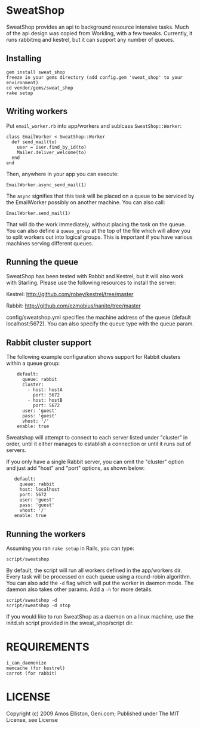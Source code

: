# SweatShop

SweatShop provides an api to background resource intensive tasks. Much of the api design was copied from Workling, with a few tweaks.
Currently, it runs rabbitmq and kestrel, but it can support any number of queues.

## Installing

    gem install sweat_shop
    freeze in your gems directory (add config.gem 'sweat_shop' to your environment)
    cd vendor/gems/sweat_shop
    rake setup

## Writing workers

Put `email_worker.rb` into app/workers and sublcass `SweatShop::Worker`:

    class EmailWorker < SweatShop::Worker
      def send_mail(to)
        user = User.find_by_id(to)
        Mailer.deliver_welcome(to)
      end
    end

Then, anywhere in your app you can execute:

    EmailWorker.async_send_mail(1)

The `async` signifies that this task will be placed on a queue to be serviced by the EmailWorker possibly on another machine. You can also
call:

    EmailWorker.send_mail(1)

That will do the work immediately, without placing the task on the queue. You can also define a `queue_group` at the top of the file
which will allow you to split workers out into logical groups. This is important if you have various machines serving different
queues.

## Running the queue

SweatShop has been tested with Rabbit and Kestrel, but it will also work with Starling. Please use the following resources to install the server:

Kestrel:
http://github.com/robey/kestrel/tree/master

Rabbit:
http://github.com/ezmobius/nanite/tree/master

config/sweatshop.yml specifies the machine address of the queue
(default localhost:5672). You can also specify the queue type with the
queue param.

## Rabbit cluster support

The following example configuration shows support for Rabbit clusters
within a queue group:

        default:
          queue: rabbit
          cluster:
            - host: hostA
              port: 5672
            - host: hostB
              port: 5672
          user: 'guest'
          pass: 'guest'
          vhost: '/'
        enable: true

Sweatshop will attempt to connect to each server listed under
"cluster" in order, until it either manages to establish a connection
or until it runs out of servers.

If you only have a single Rabbit server, you can omit the "cluster"
option and just add "host" and "port" options, as shown below:

       default:
         queue: rabbit
         host: localhost
         port: 5672
         user: 'guest'
         pass: 'guest'
         vhost: '/'
       enable: true


## Running the workers

Assuming you ran `rake setup` in Rails, you can type:

    script/sweatshop

By default, the script will run all workers defined in the app/workers dir. Every task will be processed on each queue using a round-robin algorithm. You can also add the `-d` flag which will put the worker in daemon mode. The daemon also takes other params.  Add a `-h` for more details.

    script/sweatshop -d
    script/sweatshop -d stop

If you would like to run SweatShop as a daemon on a linux machine, use the initd.sh script provided in the sweat_shop/script dir.

# REQUIREMENTS

    i_can_daemonize
    memcache (for kestrel)
    carrot (for rabbit)

# LICENSE

Copyright (c) 2009 Amos Elliston, Geni.com; Published under The MIT License, see License
